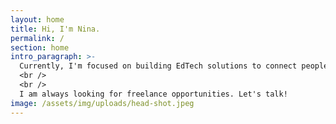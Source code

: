 ```yaml
---
layout: home
title: Hi, I'm Nina.
permalink: /
section: home
intro_paragraph: >-
  Currently, I'm focused on building EdTech solutions to connect people with education and training resorces at [WhereWeGo](https://wherewego.org).
  <br />
  <br />
  I am always looking for freelance opportunities. Let's talk!
image: /assets/img/uploads/head-shot.jpeg
---
```

